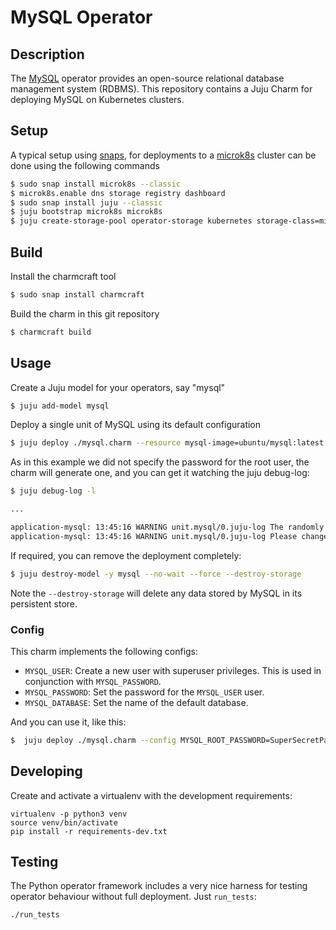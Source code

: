 # MySQL Operator

## Description

The [MySQL](https://www.mysql.com/) operator provides an open-source relational database management system (RDBMS). This repository contains a Juju Charm for deploying MySQL on Kubernetes clusters.


## Setup

A typical setup using [snaps](https://snapcraft.io/), for deployments to a [microk8s](https://microk8s.io/) cluster can be done using the following commands

```bash
$ sudo snap install microk8s --classic
$ microk8s.enable dns storage registry dashboard
$ sudo snap install juju --classic
$ juju bootstrap microk8s microk8s
$ juju create-storage-pool operator-storage kubernetes storage-class=microk8s-hostpath
```

## Build

Install the charmcraft tool

```bash
$ sudo snap install charmcraft
```

Build the charm in this git repository

```bash
$ charmcraft build
```

## Usage


Create a Juju model for your operators, say "mysql"

```bash
$ juju add-model mysql
```

Deploy a single unit of MySQL using its default configuration

```bash
$ juju deploy ./mysql.charm --resource mysql-image=ubuntu/mysql:latest
```

As in this example we did not specify the password for the root user, the charm will generate one, and you can get it watching the juju debug-log:


```bash
$ juju debug-log -l

...

application-mysql: 13:45:16 WARNING unit.mysql/0.juju-log The randomly generated MYSQL_ROOT_PASSWORD is: T4NgXUeXYlJBBD37icuM
application-mysql: 13:45:16 WARNING unit.mysql/0.juju-log Please change it as soon as possible!
```

If required, you can remove the deployment completely:

```bash
$ juju destroy-model -y mysql --no-wait --force --destroy-storage
```

Note the `--destroy-storage` will delete any data stored by MySQL in its persistent store.


### Config

This charm implements the following configs:

- `MYSQL_USER`: Create a new user with superuser privileges. This is used in conjunction with `MYSQL_PASSWORD`.
- `MYSQL_PASSWORD`: Set the password for the `MYSQL_USER` user.
- `MYSQL_DATABASE`: Set the name of the default database.

And you can use it, like this:

```bash
$  juju deploy ./mysql.charm --config MYSQL_ROOT_PASSWORD=SuperSecretPassword --config MYSQL_USER=JohnDoe --config MYSQL_PASSWORD=SuperSecretUserPassword --config MYSQL_DATABASE=default_database --resource mysql-image=ubuntu/mysql:lates
```


## Developing

Create and activate a virtualenv with the development requirements:

    virtualenv -p python3 venv
    source venv/bin/activate
    pip install -r requirements-dev.txt

## Testing

The Python operator framework includes a very nice harness for testing
operator behaviour without full deployment. Just `run_tests`:

    ./run_tests
